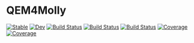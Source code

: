 # QEM4Molly

[![Stable](https://img.shields.io/badge/docs-stable-blue.svg)](https://ArrogantGao.github.io/QEM4Molly.jl/stable/)
[![Dev](https://img.shields.io/badge/docs-dev-blue.svg)](https://ArrogantGao.github.io/QEM4Molly.jl/dev/)
[![Build Status](https://travis-ci.com/ArrogantGao/QEM4Molly.jl.svg?branch=main)](https://travis-ci.com/ArrogantGao/QEM4Molly.jl)
[![Build Status](https://ci.appveyor.com/api/projects/status/github/ArrogantGao/QEM4Molly.jl?svg=true)](https://ci.appveyor.com/project/ArrogantGao/QEM4Molly-jl)
[![Build Status](https://api.cirrus-ci.com/github/ArrogantGao/QEM4Molly.jl.svg)](https://cirrus-ci.com/github/ArrogantGao/QEM4Molly.jl)
[![Coverage](https://codecov.io/gh/ArrogantGao/QEM4Molly.jl/branch/main/graph/badge.svg)](https://codecov.io/gh/ArrogantGao/QEM4Molly.jl)
[![Coverage](https://coveralls.io/repos/github/ArrogantGao/QEM4Molly.jl/badge.svg?branch=main)](https://coveralls.io/github/ArrogantGao/QEM4Molly.jl?branch=main)
